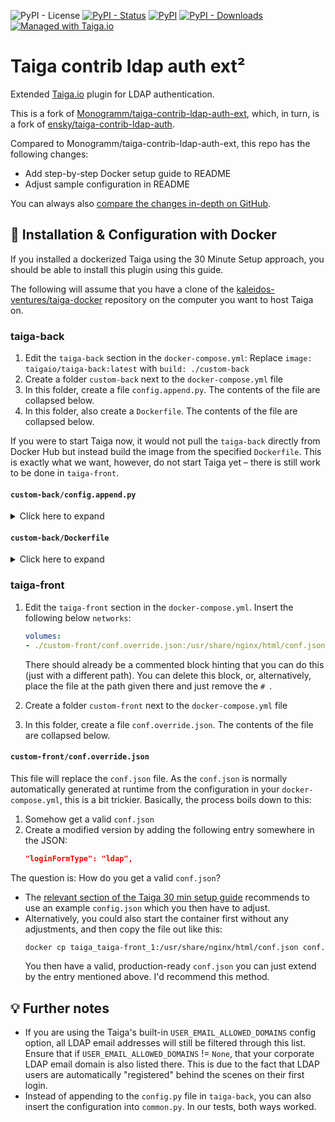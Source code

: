 ![PyPI - License](https://img.shields.io/pypi/l/taiga-contrib-ldap-auth-ext.svg)
[![PyPI - Status](https://img.shields.io/pypi/status/taiga-contrib-ldap-auth-ext.svg)](https://pypi.org/project/taiga-contrib-ldap-auth-ext/)
[![PyPI](https://img.shields.io/pypi/v/taiga-contrib-ldap-auth-ext.svg)](https://pypi.org/project/taiga-contrib-ldap-auth-ext/)
[![PyPI - Downloads](https://img.shields.io/pypi/dm/taiga-contrib-ldap-auth-ext.svg)](https://pypistats.org/packages/taiga-contrib-ldap-auth-ext)
[![Managed with Taiga.io](https://img.shields.io/badge/managed%20with-TAIGA.io-709f14.svg)](https://tree.taiga.io/project/monogrammbot-monogrammtaiga-contrib-ldap-auth-ext/ "Managed with Taiga.io")

# Taiga contrib ldap auth ext²

Extended [Taiga.io](https://taiga.io/) plugin for LDAP authentication.

This is a fork of [Monogramm/taiga-contrib-ldap-auth-ext](https://github.com/Monogramm/taiga-contrib-ldap-auth-ext), which, in turn, is a fork of [ensky/taiga-contrib-ldap-auth](https://github.com/ensky/taiga-contrib-ldap-auth).

Compared to Monogramm/taiga-contrib-ldap-auth-ext, this repo has the following changes:

* Add step-by-step Docker setup guide to README
* Adjust sample configuration in README

You can always also [compare the changes in-depth on GitHub](https://github.com/Monogramm/taiga-contrib-ldap-auth-ext/compare/master...TuringTux:taiga-contrib-ldap-auth-ext:master).

## :whale: Installation & Configuration with Docker

If you installed a dockerized Taiga using the 30 Minute Setup approach, you should be able to install this plugin using this guide.

The following will assume that you have a clone of the [kaleidos-ventures/taiga-docker](https://github.com/kaleidos-ventures/taiga-docker) repository on the computer you want to host Taiga on.

### taiga-back

1. Edit the `taiga-back` section in the `docker-compose.yml`: Replace `image: taigaio/taiga-back:latest` with `build: ./custom-back`
2. Create a folder `custom-back` next to the `docker-compose.yml` file
3. In this folder, create a file `config.append.py`. The contents of the file are collapsed below.
4.  In this folder, also create a `Dockerfile`. The contents of the file are collapsed below.

If you were to start Taiga now, it would not pull the `taiga-back` directly from Docker Hub but instead build the image from the specified `Dockerfile`. This is exactly what we want, however, do not start Taiga yet – there is still work to be done in `taiga-front`.

#### `custom-back/config.append.py`

<details>
<summary>Click here to expand</summary>

```python
INSTALLED_APPS += ["taiga_contrib_ldap_auth_ext"]

LDAP_SERVER = "ldaps://ldap.example.com"
LDAP_PORT = 636

LDAP_BIND_DN = "CN=SVC Account,OU=Service Accounts,OU=Servers,DC=example,DC=com"
LDAP_BIND_PASSWORD = "verysecurepassword"

LDAP_SEARCH_BASE = 'OU=DevTeam,DC=example,DC=net'

LDAP_USERNAME_ATTRIBUTE = "uid"
LDAP_EMAIL_ATTRIBUTE = "mail"
LDAP_FULL_NAME_ATTRIBUTE = "givenName"

LDAP_SAVE_LOGIN_PASSWORD = False

LDAP_MAP_USERNAME_TO_UID = None
```

Change the following fields matching your setup:

**`LDAP_SERVER` and `LDAP_PORT`:** You will definitely have to change the server URL. If possible, try to keep the `ldaps://` to use a secure connection. The port can likely stay as is, unless...

* ... you run the LDAP server on a different (non-standard) port.
* ... you want to use unencrypted, insecure LDAP: In this case, change `ldaps://` to `ldap://` and the port to 389.
* ... you want to use STARTTLS. In this case, you have to make the same changes as for unencrypted, insecure LDAP and set `LDAP_START_TLS = True`, making the section look like this:
    ```python
    LDAP_SERVER = "ldap://ldap.example.com"
    LDAP_PORT = 389
    LDAP_START_TLS = True
    ```
    What happens is that an unencrypted connection is established first, but then upgraded to a secure connection. To the best of my knowledge, this should also be safe – however, I like the `ldaps://` variant more.

**`LDAP_BIND_DN`, `LDAP_BIND_PASSWORD`**: You will need to change them. 

The bind user is a dedicated service account. The plugin will connect to the LDAP server using this service account and search for an LDAP entry that has a `LDAP_USERNAME_ATTRIBUTE` or `LDAP_EMAIL_ATTRIBUTE` matching the user-provided login.

If the search is successful, the found LDAP entry and the user-provided password are used to attempt a bind to LDAP. If the bind is successful, then we can say that the user is authorised to log in to Taiga.

If `LDAP_BIND_DN` is not specified or blank, an anonymous bind is attempted.

It is recommended to limit the service account and only allow it to read and search the LDAP structure (no write or other LDAP access). The credentials should also not be used for any other account on the network. This minimizes the damage in cases of a successful LDAP injection or if you ever accidentially give someone access to the configuration file (e.g. by committing it into version control or having misconfigured permissions). Use a suitably strong, ideally randomly generated password.

**`LDAP_SEARCH_BASE`**: The subtree where the users are located.

**`LDAP_USERNAME_ATTRIBUTE`, `LDAP_EMAIL_ATTRIBUTE`, `LDAP_FULL_NAME_ATTRIBUTE`**: These are the LDAP attributes used to get the username, email and full name shown in the Taiga application. They need to have a value in LDAP. Depending on your LDAP setup, you might need to change them.

**`LDAP_SAVE_LOGIN_PASSWORD`**: Set this to `True` or remove the line if you want to store the passwords in the local database as well.

**`LDAP_MAP_USERNAME_TO_UID`**: This line fixes a bug. If omitted, the plugin will likely crash and no authentication is possible.

<!-- TODO: Explain this -->

There are several more configurable options. See the original Monogramm plugin repository for more details.
</details>

#### `custom-back/Dockerfile`

<details>
<summary>Click here to expand</summary>

```Dockerfile
FROM taigaio/taiga-back:latest

# Insert custom configuration into the taiga configuration file
COPY config.append.py /taiga-back/settings
RUN cat /taiga-back/settings/config.append.py >> /taiga-back/settings/config.py && rm /taiga-back/settings/config.append.py

# Install git, because we need it to install the taiga-ldap-contrib-auth-ext package
RUN apt-get update \
    && apt-get install -y git \
    && rm -rf /var/lib/apt/lists/*

RUN pip install git+https://github.com/TuringTux/taiga-contrib-ldap-auth-ext-2.git

RUN apt-get purge -y git \
    && apt-get autoremove -y
```

The statements in the Dockerfile have the following effect:

1. `FROM ...` bases the image we build on the official `taigaio/taiga-back` image.
2. `COPY ...` and `RUN ...` copy the `config.append.py` file into the container, append it to `/taiga-back/settings/config.py` and then delete it again.
3. `RUN apt-get ...` fetches the apt package lists, installs Git and removes the lists again (to save some space)
4. `RUN pip install ...` installs this plugin directly from Git (this is why we had to install Git)
5. `RUN apt-get purge ...` removes Git again (and all its dependencies) because we only needed it to install the plugin.
</details>

### taiga-front

1. Edit the `taiga-front` section in the `docker-compose.yml`. Insert the following below `networks`:

    ```yml
    volumes:
    - ./custom-front/conf.override.json:/usr/share/nginx/html/conf.json
    ```

    There should already be a commented block hinting that you can do this (just with a different path). You can delete this block, or, alternatively, place the file at the path given there and just remove the `# `.

2. Create a folder `custom-front` next to the `docker-compose.yml` file
3. In this folder, create a file `conf.override.json`. The contents of the file are collapsed below.

#### `custom-front/conf.override.json`

This file will replace the `conf.json` file. As the `conf.json` is normally automatically generated at runtime from the configuration in your `docker-compose.yml`, this is a bit trickier. Basically, the process boils down to this:

1. Somehow get a valid `conf.json`
2. Create a modified version by adding the following entry somewhere in the JSON: 
    ```json
    "loginFormType": "ldap",
    ```

The question is: How do you get a valid `conf.json`?

* The [relevant section of the Taiga 30 min setup guide](https://community.taiga.io/t/taiga-30min-setup/170#map-a-confjson-file-23) recommends to use an example `config.json` which you then have to adjust.
* Alternatively, you could also start the container first without any adjustments, and then copy the file out like this:
    ```bash
    docker cp taiga_taiga-front_1:/usr/share/nginx/html/conf.json conf.json
    ```
    You then have a valid, production-ready `conf.json` you can just extend by the entry mentioned above. I'd recommend this method.

## :bulb: Further notes

* If you are using the Taiga's built-in `USER_EMAIL_ALLOWED_DOMAINS` config option, all LDAP email addresses will still be filtered through this list. Ensure that if `USER_EMAIL_ALLOWED_DOMAINS` != `None`, that your corporate LDAP email domain is also listed there. This is due to the fact that LDAP users are automatically "registered" behind the scenes on their first login.
* Instead of appending to the `config.py` file in `taiga-back`, you can also insert the configuration into `common.py`. In our tests, both ways worked.
